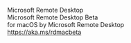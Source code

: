 Microsoft Remote Desktop  
Microsoft Remote Desktop Beta  
for macOS by Microsoft Remote Desktop  
https://aka.ms/rdmacbeta  
